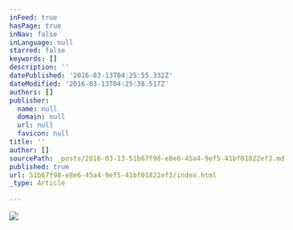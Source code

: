 ```yaml
---
inFeed: true
hasPage: true
inNav: false
inLanguage: null
starred: false
keywords: []
description: ''
datePublished: '2016-03-13T04:25:55.332Z'
dateModified: '2016-03-13T04:25:38.517Z'
authors: []
publisher:
  name: null
  domain: null
  url: null
  favicon: null
title: ''
author: []
sourcePath: _posts/2016-03-13-51b67f98-e8e6-45a4-9ef5-41bf01822ef3.md
published: true
url: 51b67f98-e8e6-45a4-9ef5-41bf01822ef3/index.html
_type: Article

---
```

![](https://the-grid-user-content.s3-us-west-2.amazonaws.com/2cae754a-8f32-4042-a92f-da78d0874871.png)